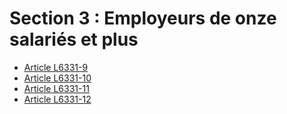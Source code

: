 # Section 3 : Employeurs de onze salariés et plus

* [Article L6331-9](./LEGIARTI000031843517.md)
* [Article L6331-10](./LEGIARTI000028698134.md)
* [Article L6331-11](./LEGIARTI000028698128.md)
* [Article L6331-12](./LEGIARTI000025578999.md)
